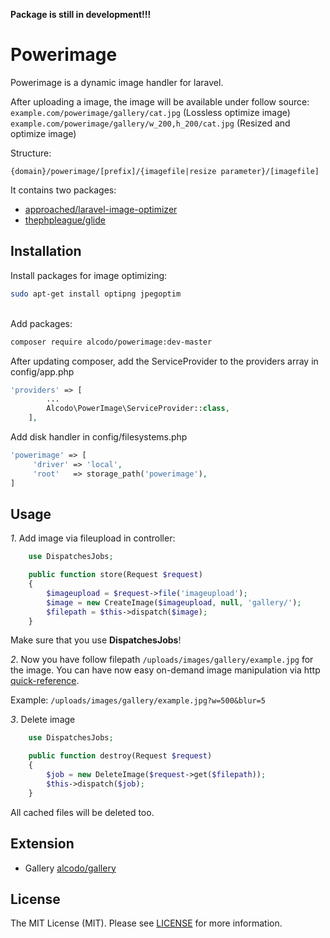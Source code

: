 **Package is still in development!!!**

# Powerimage
Powerimage is a dynamic image handler for laravel.

After uploading a image, the image will be available under follow source:
```example.com/powerimage/gallery/cat.jpg``` (Lossless optimize image)
```example.com/powerimage/gallery/w_200,h_200/cat.jpg``` (Resized and optimize image)

Structure:
```
{domain}/powerimage/[prefix]/{imagefile|resize parameter}/[imagefile]
```

It contains two packages:
- [approached/laravel-image-optimizer](https://github.com/approached/laravel-image-optimizer)
- [thephpleague/glide](https://github.com/thephpleague/glide)

## Installation

Install packages for image optimizing:
```bash
sudo apt-get install optipng jpegoptim
```
\
Add packages:
```bash
composer require alcodo/powerimage:dev-master
```

After updating composer, add the ServiceProvider to the providers array in config/app.php
```php
'providers' => [
        ...
        Alcodo\PowerImage\ServiceProvider::class,
    ],
```


Add disk handler in config/filesystems.php
```php
'powerimage' => [
     'driver' => 'local',
     'root'   => storage_path('powerimage'),
]
```

## Usage

*1*. Add image via fileupload in controller:
```php
    use DispatchesJobs;

    public function store(Request $request)
    {
        $imageupload = $request->file('imageupload');
        $image = new CreateImage($imageupload, null, 'gallery/');
        $filepath = $this->dispatch($image);
    }
```
Make sure that you use **DispatchesJobs**!

*2*. Now you have follow filepath `/uploads/images/gallery/example.jpg` for the image.
You can have now easy on-demand image manipulation via http [quick-reference](http://glide.thephpleague.com/1.0/api/quick-reference/).

Example:  `/uploads/images/gallery/example.jpg?w=500&blur=5`

*3*. Delete image
```php
    use DispatchesJobs;

    public function destroy(Request $request)
    {
        $job = new DeleteImage($request->get($filepath));
        $this->dispatch($job);
    }
```
All cached files will be deleted too.

## Extension

- Gallery  [alcodo/gallery](https://github.com/alcodo/gallery)

## License

The MIT License (MIT). Please see [LICENSE](https://github.com/alcodo/powerimage/blob/master/LICENSE) for more information.
